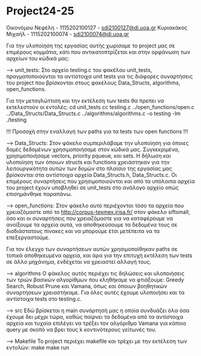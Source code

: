 # Project24-25

Οικονόμου Νεφέλη - 1115202100127 - sdi2100127@di.uoa.gr
Κυριακάκος Μιχαήλ - 1115202100074 - sdi2100074@di.uoa.gr

Για την υλοποίηση της εργασίας αυτής χωρίσαμε το project μας σε επιμέρους κομμάτια, κάτι που αντικατοπτρίζεται και στην ορφάνωση των αρχείων του κώδικά μας:

--> unit_tests:
Στο αρχείο testing.c του φακέλου unit_tests, πραγματοποιούνται τα αντίστοιχα unit tests για τις διάφορες συναρτήσεις του project που βρίσκονται στους φακέλους Data_Structs, algorithms, open_functions.

Για την μεταγλώττιση και την εκτέλεση των tests θα πρεπει να εκτελεστούν οι εντολές:
cd unit_tests
cc testing.c ../open_functions/open.c ../Data_Structs/Data_Structs.c ../algorithms/algorithms.c -o testing -lm
./testing

!!! Προσοχή στην εναλλαγή των paths για τα tests των open functions !!!

--> Data_Structs:
Στον φάκελο συμπεριλάβαμε την υλοποίηση για όποιες δομές δεδομένων χρησιμοποιήσαμε στον κώδικά μας. Συγκεκριμένα, χρησιμοποιήσαμε vectors, priority pqueue, και sets. Η δήλωση και υλοποίηση των όποιων structs και functions χρειάστηκαν για την λειτουργικότητα αυτών των δομών στο πλαίσιο της εργασίας μας βρίσκονται στα αντίστοιχα αρχεία Data_Structs.h, Data_Structs.c. Οι επιμέρους συναρτήσεις που χρησιμοποιούνται και από τα υπόλοιπα αρχεία του project έχουν υποβληθεί σε unit_tests στο ανάλογο αρχείο οπώς επισημάνθηκε παραπάνω.

--> open_functions:
Στον φάκελο αυτό περιέχονται τόσο τα αρχεία που χρειαζόμαστε από το http://corpus-texmex.irisa.fr/ στον φάκελο siftsmall, όσο και οι συναρτήσεις που χρειαζόμαστε για να καταφέρουμε να ανοίξουμε τα αρχεία αυτά, να αποθηκεύσουμε τα δεδομένα τους σε δισδιάστατους πίνακες και να μπορούμε έτσι μετέπειτα να τα επεξεργαστούμε.

Για τον έλεγχο των συναρτήσεων αυτών χρησιμοποίθηκαν paths σε τοπικά αποθηκευμένα αρχεία, και άρα για την επιτυχή εκτέλεση των tests σε άλλο μηχάνημα, ενδέχεται να χρειαστεί αλλαγή τους.

--> algorithms
Ο φάκελος αυτός περιέχει τις δηλώσεις και υλοποιήσεις των τριών βασικών αλγορίθμων που κληθήκαμε να φτιάξουμε: Greedy Search, Robust  Prune και Vamana, όπως και όποιων βοηθητικών συναρτήσεων χρειαστήκαμε. Για όλες αυτές έχουμε υλοποιήσει και τα αντίστοιχα tests στο testing.c.

--> src
Εδώ βρίσκεται η main συνάρτησή μας η οποία συνδυάζει όλα όσα έχουμε δει μέχρι τώρα, καθώς παίρνει τα δεδομένα από τα αντίστοιχα αρχεία και τυχαία επιλέγει να τρέξει τον αλγόριθμο Vamana για κάποιο query με σκοπό να βρει τους k κοντινότερους γείτωνές του.

--> Makefile
Το project περιέχει makefile και τρέχει με την εκτέλεση των εντολών: 
make 
make run

